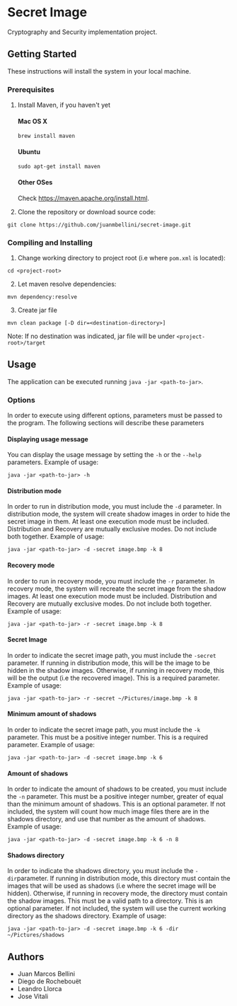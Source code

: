 # Secret Image
Cryptography and Security implementation project.

## Getting Started

These instructions will install the system in your local machine.

### Prerequisites

1. Install Maven, if you haven't yet
    #### Mac OS X
    ```
    brew install maven
    ```

    #### Ubuntu
    ```
    sudo apt-get install maven
    ```

    #### Other OSes
    Check https://maven.apache.org/install.html.

2. Clone the repository or download source code:
```
git clone https://github.com/juanmbellini/secret-image.git
```

### Compiling and Installing

1. Change working directory to project root (i.e where ```pom.xml``` is located):
```
cd <project-root>
```

2. Let maven resolve dependencies:
```
mvn dependency:resolve
```

3. Create jar file
```
mvn clean package [-D dir=<destination-directory>]
```
Note: If no destination was indicated, jar file will be under ``` <project-root>/target ```

## Usage
The application can be executed running ```java -jar <path-to-jar>```.

### Options
In order to execute using different options, parameters must be passed to the program. The following sections will describe these parameters

#### Displaying usage message
You can display the usage message by setting the ```-h``` or the ```--help``` parameters.
Example of usage:
```
java -jar <path-to-jar> -h
```

#### Distribution mode
In order to run in distribution mode, you must include the  ```-d``` parameter.
In distribution mode, the system will create shadow images in order to hide the secret image in them.
At least one execution mode must be included.
Distribution and Recovery are mutually exclusive modes. Do not include both together.
Example of usage:
```
java -jar <path-to-jar> -d -secret image.bmp -k 8
```

#### Recovery mode
In order to run in recovery mode, you must include the  ```-r``` parameter.
In recovery mode, the system will recreate the secret image from the shadow images.
At least one execution mode must be included.
Distribution and Recovery are mutually exclusive modes. Do not include both together.
Example of usage:
```
java -jar <path-to-jar> -r -secret image.bmp -k 8
```

#### Secret Image
In order to indicate the secret image path, you must include the ```-secret``` parameter.
If running in distribution mode, this will be the image to be hidden in the shadow images.
Otherwise, if running in recovery mode, this will be the output (i.e the recovered image).
This is a required parameter.
Example of usage:
```
java -jar <path-to-jar> -r -secret ~/Pictures/image.bmp -k 8
```

#### Minimum amount of shadows
In order to indicate the secret image path, you must include the ```-k``` parameter.
This must be a positive integer number.
This is a required parameter.
Example of usage:
```
java -jar <path-to-jar> -d -secret image.bmp -k 6
```

#### Amount of shadows
In order to indicate the amount of shadows to be created, you must include the ```-n``` parameter.
This must be a positive integer number, greater of equal than the minimum amount of shadows.
This is an optional parameter. If not included, the system will count how much image files there are in the shadows directory, and use that number as the amount of shadows.
Example of usage:
```
java -jar <path-to-jar> -d -secret image.bmp -k 6 -n 8
```

#### Shadows directory
In order to indicate the shadows directory, you must include the ```-dir```parameter.
If running in distribution mode, this directory must contain the images that will be used as shadows (i.e where the secret image will be hidden).
Otherwise, if running in recovery mode, the directory must contain the shadow images.
This must be a valid path to a directory.
This is an optional parameter. If not included, the system will use the current working directory as the shadows directory.
Example of usage:
```
java -jar <path-to-jar> -d -secret image.bmp -k 6 -dir ~/Pictures/shadows
```



## Authors
* Juan Marcos Bellini
* Diego de Rochebouët
* Leandro Llorca
* Jose Vitali